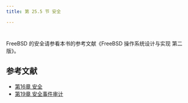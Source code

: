 ```yaml
---
title: 第 25.5 节 安全

---
```

# 
FreeBSD 的安全请参看本书的参考文献《FreeBSD 操作系统设计与实现 第二版》。

## 参考文献

* [第16章 安全](https://handbook.bsdcn.org/di-16-zhang-an-quan/16.1.-gai-shu.html)
* [第19章 安全事件审计](https://handbook.bsdcn.org/di-19-zhang-an-quan-shi-jian-shen-ji/19.1.-gai-shu.html)

